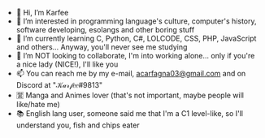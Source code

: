 - 👋 Hi, I’m Karfee
- 👀 I’m interested in programming language's culture, computer's history, software developing, esolangs and other boring stuff
- 🌱 I’m currently learning C, Python, C#, LOLCODE, CSS, PHP, JavaScript and others... Anyway, you'll never see me studying
- 💞️ I’m NOT looking to collaborate, I'm into working alone... only if you're a nice lady (NICE!), I'll like you
- 📫 You can reach me by my e-mail, acarfagna03@gmail.com and on Discord at "𝒦𝒶𝓇𝒻𝑒𝑒#9813"
- 🈺 Manga and Animes lover (that's not important, maybe people will like/hate me)
- 📚 English lang user, someone said me that I'm a C1 level-like, so I'll understand you, fish and chips eater
